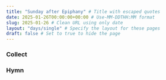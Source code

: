 ```yaml
---
title: "Sunday after Epiphany" # Title with escaped quotes
date: 2025-01-26T00:00:00+00:00 # Use-MM-DDTHH:MM format
slug: 2025-01-26 # Clean URL using only date
layout: "days/single" # Specify the layout for these pages
draft: false # Set to true to hide the page
---
```


### Collect


### Hymn